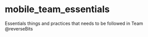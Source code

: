 # mobile_team_essentials
Essentials things and practices that needs to be followed in Team @reverseBits
